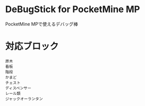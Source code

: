 # **DeBugStick for PocketMine MP**
PocketMine MPで使えるデバッグ棒


# 対応ブロック
```
原木
看板
階段
かまど
チェスト
ディスペンサー
レール類
ジャックオーランタン
```

